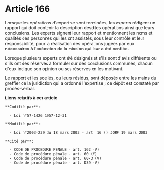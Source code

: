 # Article 166

Lorsque les opérations d'expertise sont terminées, les experts rédigent un rapport qui doit contenir la description desdites
opérations ainsi que leurs conclusions. Les experts signent leur rapport et mentionnent les noms et qualités des personnes
qui les ont assistés, sous leur contrôle et leur responsabilité, pour la réalisation des opérations jugées par eux
nécessaires à l'exécution de la mission qui leur a été confiée.

Lorsque plusieurs experts ont été désignés et s'ils sont d'avis différents ou s'ils ont des réserves à formuler sur des
conclusions communes, chacun d'eux indique son opinion ou ses réserves en les motivant.

Le rapport et les scellés, ou leurs résidus, sont déposés entre les mains du greffier de la juridiction qui a ordonné
l'expertise ; ce dépôt est constaté par procès-verbal.

**Liens relatifs à cet article**

	**Codifié par**:

	  - Loi n°57-1426 1957-12-31

	**Modifié par**:

	  - Loi n°2003-239 du 18 mars 2003 - art. 16 () JORF 19 mars 2003

	**Cité par**:

	  - CODE DE PROCEDURE PENALE - art. 162 (V)
	  - Code de procédure pénale - art. 60 (V)
	  - Code de procédure pénale - art. 60-3 (V)
	  - Code de procédure pénale - art. D39 (V)
